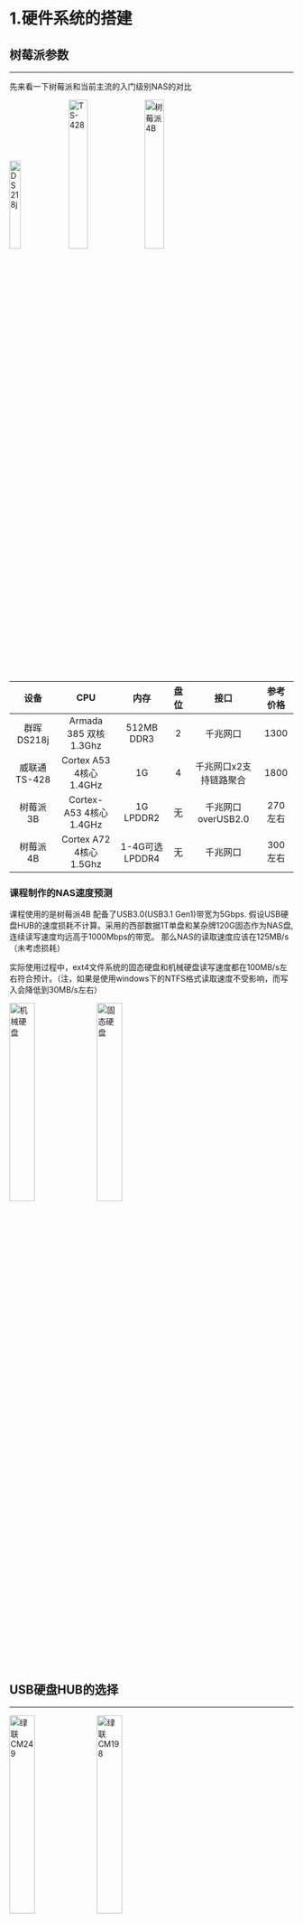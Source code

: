 # 1.硬件系统的搭建
## 树莓派参数
----------
先来看一下树莓派和当前主流的入门级别NAS的对比

<img src="https://img.alicdn.com/imgextra/https://img.alicdn.com/imgextra/i3/2097832145/O1CN01s0XMZ91RiS9KI5NTn_!!2097832145.png_430x430q90.jpg" width="20%" title="DS218j">
<img src="https://gd2.alicdn.com/imgextra/i2/3525591994/O1CN012BRonB1QbILsEBd0U_!!3525591994.jpg" width="26%" title="TS-428">
<img src="https://img.alicdn.com/imgextra/i3/2206856013549/O1CN014xMTCG1c5UD9LJYZ4_!!2206856013549.jpg_430x430q90.jpg" width="26%" title="树莓派4B">



   设备  | CPU  | 内存  | 盘位  | 接口  | 参考价格 
  :------: | :------: | :------: |:------: |:------: | :------: 
 群晖DS218j  | Armada 385 双核1.3Ghz  | 512MB DDR3  | 2  | 千兆网口  | 1300 
 威联通TS-428  | Cortex A53 4核心1.4GHz  | 1G  | 4  | 千兆网口x2支持链路聚合  | 1800 
 树莓派3B  | Cortex-A53 4核心1.4GHz  | 1G LPDDR2  | 无  | 千兆网口overUSB2.0  | 270左右 
 树莓派4B  | Cortex A72 4核心1.5Ghz  | 1-4G可选LPDDR4  | 无  | 千兆网口  | 300左右 

### 课程制作的NAS速度预测
课程使用的是树莓派4B 配备了USB3.0(USB3.1 Gen1)带宽为5Gbps.
假设USB硬盘HUB的速度损耗不计算。采用的西部数据1T单盘和某杂牌120G固态作为NAS盘,连续读写速度均远高于1000Mbps的带宽。
那么NAS的读取速度应该在125MB/s（未考虑损耗）

实际使用过程中，ext4文件系统的固态硬盘和机械硬盘读写速度都在100MB/s左右符合预计。（注，如果是使用windows下的NTFS格式读取速度不受影响，而写入会降低到30MB/s左右）

<img src="/pic/1.png" width="30%" title="机械硬盘">
<img src="/pic/2.png" width="30%" title="固态硬盘">

## USB硬盘HUB的选择
---------

<img src="https://gd1.alicdn.com/imgextra/i1/90020378/O1CN01hChSlm1EfAGVDLRTk_!!90020378.jpg" width="30%" title="绿联CM249">
<img src="https://gd3.alicdn.com/imgextra/i3/90020378/O1CN01JENU5W1EfAFys84tj_!!90020378.jpg" width="30%" title="绿联CM198">

上面两个设备由左到右分别为绿联CM249,绿联CM198。课程选择后者（不带脱机拷贝功能）。


 设备 | 盘位 |单盘最大容量|传输带宽| 特别功能 |参考价格
:------:|:------:|:------:|:------:|:------:|:------:
 CM249 | 2 | 16T |5Gbps| 硬件RAID0/1 |569
 CM198 | 2 | 12T |5Gbps| 可选脱机拷贝 |149

设备的推荐原因
>CM249,由于OMV不支持USB接入硬盘的RAID设置。所以如果有RAID0/1的需求的用户可以选择这款设备

>CM198,便于摆放，价格合适。

如果大家需要购买其他型号的USB硬盘HUB，购买时参考一下单盘最大容量，盘位，以及传输带宽。由于USB3.0 改名为USB3.1 Gen1。需要与USB3.1 Gen2区分开了，后者有10Gbps的带宽。另外，尽量购买带外接电源的设备，树莓派的USB供电能力很弱。

## 交换机
-------------
交换机往往是NAS系统中容易忽视的一环。一般连接NAS的方式，是电脑和NAS都连接到路由器中。如果路由器的lan口是千兆的话，那么速度上面就没有什么问题。如果路由器不是千兆LAN口，那么我们就需要加入一个千兆的交换机。

<img src="https://img.alicdn.com/imgextra/i2/804068890/TB2bk.aGrSYBuNjSspfXXcZCpXa_!!804068890.jpg_430x430q90.jpg" width="30%" title="绿联CM198">

千兆交换机的选择可以随意。试验环境中使用的是水星的5口千兆交换机，价格为45元。

## 连接线材与其他
-------------
网线选择六类线即可。树莓派使用SD卡class10 16G以上。

## 视频中设备价格
--------------
树莓派4B-2G 289+绿联CM198 128+水星交换机 45+ 内存卡16G 24=486元（不含网线和硬盘）



# 2.树莓派安装OMV
## 在SD卡中烧录系统（演示包括下载网站，烧录工具）
### 下载镜像和烧录工具
--------------
镜像地址: https://www.raspberrypi.org/downloads/raspbian/  
烧录工具地址： https://www.balena.io/etcher/

### 烧录镜像
--------------
1.在SD卡中创建wpa_supplicant.conf(内容如下)来连接wifi（不推荐，建议使用有线连接），另外创建空的名为SSH的文件来开启SSH。

	country=CN
	ctrl_interface=DIR=/var/run/wpa_supplicant GROUP=netdev
	update_config=1
	network={
	ssid="连接的wifi名称"
	psk="wifi的密码"
	key_mgmt=WPA-PSK
	priority=1
	}

## 通过putty来连接树莓派,并开始安装OMV
--------------
>初始用户名为pi，密码为raspberry

### 修改树莓派apt的源地址，添加OMV的源地址
--------------

>A.修改源地址

>>     sudo nano /etc/apt/sources.list

>>将原有地址注释掉，同时添加下面的地址


>>     deb http://mirrors.aliyun.com/raspbian/raspbian/ buster main contrib non-free rpi
>>     deb-src http://mirrors.aliyun.com/raspbian/raspbian/ buster main contrib non-free rpi

>B.添加OMV地址

>>     sudo nano /etc/apt/sources.list.d/openmediavault.list

>>将下列内容写入文件中

>>     deb https://packages.openmediavault.org/public usul main
>>     deb https://downloads.sourceforge.net/project/openmediavault/packages usul main
>>     ##Uncomment the following line to add software from the proposed repository.
>>     deb https://packages.openmediavault.org/public usul-proposed main
>>     #deb https://downloads.sourceforge.net/project/openmediavault/packages usul-proposed main
>>     ##This software is not part of OpenMediaVault, but is offered by third-party
>>     ##developers as a service to OpenMediaVault users.
>>     #deb https://packages.openmediavault.org/public usul partner
>>     #deb https://downloads.sourceforge.net/project/openmediavault/packages usul partner

>最后更新一下apt

>>     sudo apt-get update

### 创建安装脚本、下载安装OMV
--------------

>A.在~目录下，创建OMV文件

>>     sudo nano OMV

>将下面的内容加入到其中

>>     export LANG=C.UTF-8
>>     export DEBIAN_FRONTEND=noninteractive
>>     export APT_LISTCHANGES_FRONTEND=none
>>     wget -O "/etc/apt/trusted.gpg.d/openmediavault-archive-keyring.asc" 	https://packages.openmediavault.org/public/archive.key
>>      apt-key add "/etc/apt/trusted.gpg.d/openmediavault-archive-keyring.asc"
>>      apt-get update
>>      apt-get --yes --auto-remove --show-upgraded \
>>      		--allow-downgrades --allow-change-held-packages \
>>      		--no-install-recommends \
>>      		--option Dpkg::Options::="--force-confdef" \
>>      		--option DPkg::Options::="--force-confold" \
>>      		install openmediavault-keyring openmediavault

>文件编辑完毕后，输入<u>sudo sh OMV</u>运行，等待下载安装完毕。   
## 至此OMV的安装已经完成了，浏览器输入树莓派IP进入UI界面
--------------

openmediavault初始用户名密码为admin、openmediavault。

# 2.OMV的基本配置
 > 在配置OMV的过程中如果webUI上方弹出了下面的黄色标语。可以在所有的内容都修改完毕后点击应用。
 > <img src="E:/pic/5.png" width="60%" title="biaoyu">
## 挂载磁盘
--------------
在第一次使用OMV的时候，需要挂载磁盘并创建文件系统
 > 具体操作如下
 
 > 1.连接USB硬盘HUB的电源与USB线
 
 > 2.进入到OMV的webUI，在[储存器]目录，硬盘菜单中，查看硬盘是否连接上来。
 
 > 3.进入到文件系统中。如果没有设备则创建。如果有，则选择设备点击挂载。（一般全新硬盘是没有文件系统的，而如果是使用过的硬盘，WIN下是NTFS的文件系统，也可直接挂载，但是对于缺点不再阐述，这里的设备相当于windows下的盘的概念，一块硬盘可以分为多个设备（盘）。）
 
注意:***在硬盘菜单中，选择对应的设备，可以对其设置电源管理，以及写入缓存的启用与否。建议机械硬盘启用写入缓存，固态硬盘不启用。
 ><img src="/pic/3.png" width="60%" title="WEBUI">

## 用户创建与权限修改
--------------
前面说到的OMV初始密码指WEBUI的管理登陆密码，登陆上去以后我们还需要进一步的管理用户。

Pi用户依旧存在，但是它的ssh权限被关闭了，我们需要打开这一个权限，才能继续使用。另外我们可以创建一个专门用来文件传输的用户。操作方式如下:
 > 1.在WEBUI中进入到[访问权限管理]目录下，进入到用户菜单中
 
 > 2.点击添加，输入用户名和密码，确定。
 
 > 3.这样的话就创建了一个用户。默认属于的用户组为users。可以实现例如samba、ftp等服务的使用。
 
 > 4.还是在用户菜单下，选择pi用户进行编辑，将用户组ssh勾选上，这样就实现了SSH权限的分配。
 
## 创建共享文件夹
--------------
共享文件夹就是最终用户直接接触到的内容。下图中就是两个共享文件夹。
 ><img src="# 1.硬件系统的搭建
## 树莓派参数
----------
先来看一下树莓派和当前主流的入门级别NAS的对比

<img src="https://img.alicdn.com/imgextra/https://img.alicdn.com/imgextra/i3/2097832145/O1CN01s0XMZ91RiS9KI5NTn_!!2097832145.png_430x430q90.jpg" width="20%" title="DS218j">
<img src="https://gd2.alicdn.com/imgextra/i2/3525591994/O1CN012BRonB1QbILsEBd0U_!!3525591994.jpg" width="26%" title="TS-428">
<img src="https://img.alicdn.com/imgextra/i3/2206856013549/O1CN014xMTCG1c5UD9LJYZ4_!!2206856013549.jpg_430x430q90.jpg" width="26%" title="树莓派4B">

| 设备 | CPU |内存|盘位| 接口 |参考价格|
| :------: | :------: | :------: |:------: |:------: | :------: | :------: |
| 群晖DS218j | Armada 385 双核1.3Ghz | 512MB DDR3 |2| 千兆网口 |1300|
| 威联通TS-428 | Cortex A53 4核心1.4GHz | 1G  |4| 千兆网口*2支持链路聚合 |1800|
| 树莓派3B | Cortex-A53 4核心1.4GHz | 1G LPDDR2 |无| 千兆网口overUSB2.0 |270左右|
| 树莓派4B | Cortex A72 4核心1.5Ghz | 1-4G可选LPDDR4 |无| 千兆网口 |300左右|

### 课程制作的NAS速度预测
课程使用的是树莓派4B 配备了USB3.0(USB3.1 Gen1)带宽为5Gbps.
假设USB硬盘HUB的速度损耗不计算。采用的西部数据1T单盘和某杂牌120G固态作为NAS盘,连续读写速度均远高于1000Mbps的带宽。
那么NAS的读取速度应该在125MB/s（未考虑损耗）

实际使用过程中，ext4文件系统的固态硬盘和机械硬盘读写速度都在100MB/s左右符合预计。（注，如果是使用windows下的NTFS格式读取速度不受影响，而写入会降低到30MB/s左右）

<img src="/pic/1.png" width="30%" title="机械硬盘">
<img src="/pic/2.png" width="30%" title="固态硬盘">

## USB硬盘HUB的选择
---------

<img src="https://gd1.alicdn.com/imgextra/i1/90020378/O1CN01hChSlm1EfAGVDLRTk_!!90020378.jpg" width="30%" title="绿联CM249">
<img src="https://gd3.alicdn.com/imgextra/i3/90020378/O1CN01JENU5W1EfAFys84tj_!!90020378.jpg" width="30%" title="绿联CM198">

上面两个设备由左到右分别为绿联CM249,绿联CM198。课程选择后者（不带脱机拷贝功能）。


| 设备 | 盘位 |单盘最大容量|传输带宽| 特别功能 |参考价格|
| :------: | :------: | :------: |:------: |:------: | :------: | :------: |
| CM249 | 2 | 16T |5Gbps| 硬件RAID0/1 |569|
| CM198 | 2 | 12T |5Gbps| 可选脱机拷贝 |149|

设备的推荐原因
>CM249,由于OMV不支持USB接入硬盘的RAID设置。所以如果有RAID0/1的需求的用户可以选择这款设备

>CM198,便于摆放，价格合适。

如果大家需要购买其他型号的USB硬盘HUB，购买时参考一下单盘最大容量，盘位，以及传输带宽。由于USB3.0 改名为USB3.1 Gen1。需要与USB3.1 Gen2区分开了，后者有10Gbps的带宽。另外，尽量购买带外接电源的设备，树莓派的USB供电能力很弱。

## 交换机
-------------
交换机往往是NAS系统中容易忽视的一环。一般连接NAS的方式，是电脑和NAS都连接到路由器中。如果路由器的lan口是千兆的话，那么速度上面就没有什么问题。如果路由器不是千兆LAN口，那么我们就需要加入一个千兆的交换机。

<img src="https://img.alicdn.com/imgextra/i2/804068890/TB2bk.aGrSYBuNjSspfXXcZCpXa_!!804068890.jpg_430x430q90.jpg" width="30%" title="绿联CM198">

千兆交换机的选择可以随意。试验环境中使用的是水星的5口千兆交换机，价格为45元。

## 连接线材与其他
-------------
网线选择六类线即可。树莓派使用SD卡class10 16G以上。

## 视频中设备价格
--------------
树莓派4B-2G 289+绿联CM198 128+水星交换机 45+ 内存卡16G 24=486元（不含网线和硬盘）



# 2.树莓派安装OMV
## 在SD卡中烧录系统（演示包括下载网站，烧录工具）
### 下载镜像和烧录工具
--------------
镜像地址: https://www.raspberrypi.org/downloads/raspbian/  
烧录工具地址： https://www.balena.io/etcher/

### 烧录镜像
--------------
1.在SD卡中创建wpa_supplicant.conf(内容如下)来连接wifi（不推荐，建议使用有线连接），另外创建空的名为SSH的文件来开启SSH。

	country=CN
	ctrl_interface=DIR=/var/run/wpa_supplicant GROUP=netdev
	update_config=1
	network={
	ssid="连接的wifi名称"
	psk="wifi的密码"
	key_mgmt=WPA-PSK
	priority=1
	}

## 通过putty来连接树莓派,并开始安装OMV
--------------
>初始用户名为pi，密码为raspberry

### 修改树莓派apt的源地址，添加OMV的源地址
--------------

>A.修改源地址

>>     sudo nano /etc/apt/sources.list

>>将原有地址注释掉，同时添加下面的地址


>>     deb http://mirrors.aliyun.com/raspbian/raspbian/ buster main contrib non-free rpi
>>     deb-src http://mirrors.aliyun.com/raspbian/raspbian/ buster main contrib non-free rpi

>B.添加OMV地址

>>     sudo nano /etc/apt/sources.list.d/openmediavault.list

>>将下列内容写入文件中

>>     deb https://packages.openmediavault.org/public usul main
>>     deb https://downloads.sourceforge.net/project/openmediavault/packages usul main
>>     ##Uncomment the following line to add software from the proposed repository.
>>     deb https://packages.openmediavault.org/public usul-proposed main
>>     #deb https://downloads.sourceforge.net/project/openmediavault/packages usul-proposed main
>>     ##This software is not part of OpenMediaVault, but is offered by third-party
>>     ##developers as a service to OpenMediaVault users.
>>     #deb https://packages.openmediavault.org/public usul partner
>>     #deb https://downloads.sourceforge.net/project/openmediavault/packages usul partner

>最后更新一下apt

>>     sudo apt-get update

### 创建安装脚本、下载安装OMV
--------------

>A.在~目录下，创建OMV文件

>>     sudo nano OMV

>将下面的内容加入到其中

>>     export LANG=C.UTF-8
>>     export DEBIAN_FRONTEND=noninteractive
>>     export APT_LISTCHANGES_FRONTEND=none
>>     wget -O "/etc/apt/trusted.gpg.d/openmediavault-archive-keyring.asc" 	https://packages.openmediavault.org/public/archive.key
>>      apt-key add "/etc/apt/trusted.gpg.d/openmediavault-archive-keyring.asc"
>>      apt-get update
>>      apt-get --yes --auto-remove --show-upgraded \
>>      		--allow-downgrades --allow-change-held-packages \
>>      		--no-install-recommends \
>>      		--option Dpkg::Options::="--force-confdef" \
>>      		--option DPkg::Options::="--force-confold" \
>>      		install openmediavault-keyring openmediavault

>文件编辑完毕后，输入<u>sudo sh OMV</u>运行，等待下载安装完毕。   
## 至此OMV的安装已经完成了，浏览器输入树莓派IP进入UI界面
--------------

openmediavault初始用户名密码为admin、openmediavault。

# 2.OMV的基本配置
 > 在配置OMV的过程中如果webUI上方弹出了下面的黄色标语。可以在所有的内容都修改完毕后点击应用。
 > <img src="E:/pic/5.png" width="60%" title="biaoyu">
## 挂载磁盘
--------------
在第一次使用OMV的时候，需要挂载磁盘并创建文件系统
 > 具体操作如下
 
 > 1.连接USB硬盘HUB的电源与USB线
 
 > 2.进入到OMV的webUI，在[储存器]目录，硬盘菜单中，查看硬盘是否连接上来。
 
 > 3.进入到文件系统中。如果没有设备则创建。如果有，则选择设备点击挂载。（一般全新硬盘是没有文件系统的，而如果是使用过的硬盘，WIN下是NTFS的文件系统，也可直接挂载，但是对于缺点不再阐述，这里的设备相当于windows下的盘的概念，一块硬盘可以分为多个设备（盘）。）
 
注意:***在硬盘菜单中，选择对应的设备，可以对其设置电源管理，以及写入缓存的启用与否。建议机械硬盘启用写入缓存，固态硬盘不启用。
 ><img src="/pic/3.png" width="60%" title="WEBUI">

## 用户创建与权限修改
--------------
前面说到的OMV初始密码指WEBUI的管理登陆密码，登陆上去以后我们还需要进一步的管理用户。

Pi用户依旧存在，但是它的ssh权限被关闭了，我们需要打开这一个权限，才能继续使用。另外我们可以创建一个专门用来文件传输的用户。操作方式如下:
 > 1.在WEBUI中进入到[访问权限管理]目录下，进入到用户菜单中
 
 > 2.点击添加，输入用户名和密码，确定。
 
 > 3.这样的话就创建了一个用户。默认属于的用户组为users。可以实现例如samba、ftp等服务的使用。
 
 > 4.还是在用户菜单下，选择pi用户进行编辑，将用户组ssh勾选上，这样就实现了SSH权限的分配。
 
## 创建共享文件夹
--------------
共享文件夹就是最终用户直接接触到的内容。下图中就是两个共享文件夹。
 ><img src="/pic/4.png" width="60%" title="SAMBA">
共享文件夹的创建方式如下:
 > 1.在WEBUI中进入到[访问权限管理]目录下，进入到共享文件夹菜单中
 
 > 2.点击添加，输入文件夹名称和相对路径(不填写会根据名称自动生成)，选择文件夹所在的设备（即前面提到的文件系统，如果每个硬盘只有一个文件系统（推荐这样设置），那么可以认为是选择文件夹所在的硬盘。）
 
 >3.另外创建完毕以后，可以选择对应的文件夹，进行用户的读写权限编辑，可设置可读写、只读、禁止读写。（例如设置共享文件夹只可被A用户读写，B用户无法读写）
 
## Samba服务
--------------
Samba服务对于windows和MAC用户来说都可以使用，一些手机软件也可以直接访问。开启方式:
 > 1.在服务目录下，SMB/CIFS菜单中，将 {启用} 项， {可浏览} 项都调整为开启状态。调整完毕，点击保存。
 
 > 2.点击 该菜单下，共享页签。点击添加，选择需要使用samba服务的共享文件夹。点击保存即可。
 
## 至此OMV的基础配置已经完成了，可以进行文件的传输了


 

4.png" width="60%" title="SAMBA">
共享文件夹的创建方式如下:
 > 1.在WEBUI中进入到[访问权限管理]目录下，进入到共享文件夹菜单中
 
 > 2.点击添加，输入文件夹名称和相对路径(不填写会根据名称自动生成)，选择文件夹所在的设备（即前面提到的文件系统，如果每个硬盘只有一个文件系统（推荐这样设置），那么可以认为是选择文件夹所在的硬盘。）
 
 >3.另外创建完毕以后，可以选择对应的文件夹，进行用户的读写权限编辑，可设置可读写、只读、禁止读写。（例如设置共享文件夹只可被A用户读写，B用户无法读写）
 
## Samba服务
--------------
Samba服务对于windows和MAC用户来说都可以使用，一些手机软件也可以直接访问。开启方式:
 > 1.在服务目录下，SMB/CIFS菜单中，将 {启用} 项， {可浏览} 项都调整为开启状态。调整完毕，点击保存。
 
 > 2.点击 该菜单下，共享页签。点击添加，选择需要使用samba服务的共享文件夹。点击保存即可。
 
## 至此OMV的基础配置已经完成了，可以进行文件的传输了


 

